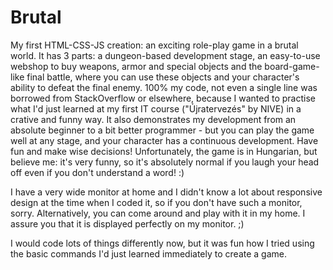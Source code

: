 # Brutal
My first HTML-CSS-JS creation: an exciting role-play game in a brutal world. It has 3 parts: a dungeon-based development stage, an easy-to-use webshop to buy weapons, armor and special objects and the board-game-like final battle, where you can use these objects and your character's ability to defeat the final enemy. 100% my code, not even a single line was borrowed from StackOverflow or elsewhere, because I wanted to practise what I'd just learned at my first IT course ("Újratervezés" by NIVE) in a crative and funny way. It also demonstrates my development from an absolute beginner to a bit better programmer - but you can play the game well at any stage, and your character has a continuous development. Have fun and make wise decisions! Unfortunately, the game is in Hungarian, but believe me: it's very funny, so it's absolutely normal if you laugh your head off even if you don't understand a word! :)

I have a very wide monitor at home and I didn't know a lot about responsive design at the time when I coded it, so if you don't have such a monitor, sorry. Alternatively, you can come around and play with it in my home. I assure you that it is displayed perfectly on my monitor. ;)

I would code lots of things differently now, but it was fun how I tried using the basic commands I'd just learned immediately to create a game.
